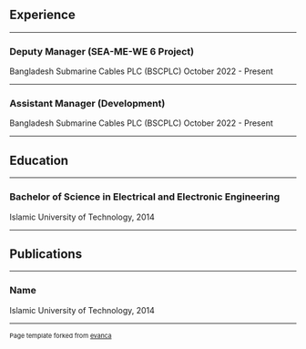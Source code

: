 ## Experience

---

### Deputy Manager (SEA-ME-WE 6 Project) 

Bangladesh Submarine Cables PLC (BSCPLC)
October 2022 - Present

---

### Assistant Manager (Development) 

Bangladesh Submarine Cables PLC (BSCPLC)
October 2022 - Present

---

## Education

---

### Bachelor of Science in Electrical and Electronic Engineering 

Islamic University of Technology, 2014

---

## Publications

---

### Name 

Islamic University of Technology, 2014

---
<p style="font-size:11px">Page template forked from <a href="https://github.com/evanca/quick-portfolio">evanca</a></p>
<!-- Remove above link if you don't want to attibute -->
